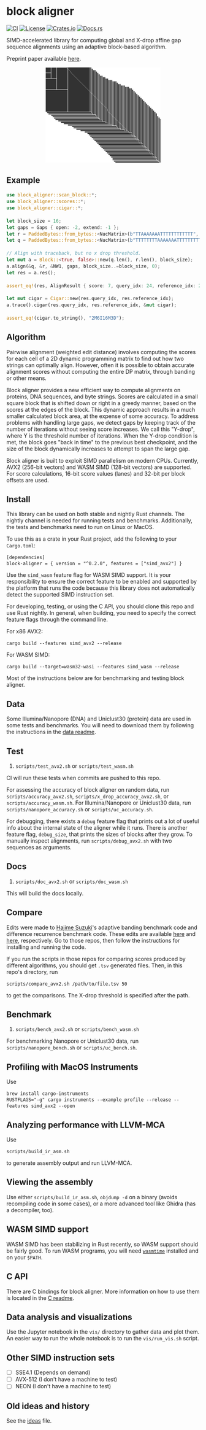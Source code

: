 # block aligner
[![CI](https://github.com/Daniel-Liu-c0deb0t/block-aligner/actions/workflows/ci.yaml/badge.svg)](https://github.com/Daniel-Liu-c0deb0t/block-aligner/actions/workflows/ci.yaml)
[![License](https://img.shields.io/github/license/Daniel-Liu-c0deb0t/block-aligner)](LICENSE)
[![Crates.io](https://img.shields.io/crates/v/block-aligner)](https://crates.io/crates/block_aligner)
[![Docs.rs](https://docs.rs/block-aligner/badge.svg)](https://docs.rs/block-aligner)

SIMD-accelerated library for computing global and X-drop affine gap sequence alignments using
an adaptive block-based algorithm.

Preprint paper available [here](https://www.biorxiv.org/content/10.1101/2021.11.08.467651).

<p align = "center">
<img src = "vis/block_img1.png" width = "300px">
</p>

## Example
```rust
use block_aligner::scan_block::*;
use block_aligner::scores::*;
use block_aligner::cigar::*;

let block_size = 16;
let gaps = Gaps { open: -2, extend: -1 };
let r = PaddedBytes::from_bytes::<NucMatrix>(b"TTAAAAAAATTTTTTTTTTTT", block_size);
let q = PaddedBytes::from_bytes::<NucMatrix>(b"TTTTTTTTAAAAAAATTTTTTTTT", block_size);

// Align with traceback, but no x drop threshold.
let mut a = Block::<true, false>::new(q.len(), r.len(), block_size);
a.align(&q, &r, &NW1, gaps, block_size..=block_size, 0);
let res = a.res();

assert_eq!(res, AlignResult { score: 7, query_idx: 24, reference_idx: 21 });

let mut cigar = Cigar::new(res.query_idx, res.reference_idx);
a.trace().cigar(res.query_idx, res.reference_idx, &mut cigar);

assert_eq!(cigar.to_string(), "2M6I16M3D");
```

## Algorithm
Pairwise alignment (weighted edit distance) involves computing the scores for each cell of a
2D dynamic programming matrix to find out how two strings can optimally align.
However, often it is possible to obtain accurate alignment scores without computing
the entire DP matrix, through banding or other means.

Block aligner provides a new efficient way to compute alignments on proteins, DNA sequences,
and byte strings.
Scores are calculated in a small square block that is shifted down or right in a greedy
manner, based on the scores at the edges of the block.
This dynamic approach results in a much smaller calculated block area, at the expense of
some accuracy.
To address problems with handling large gaps, we detect gaps by keeping track of the number
of iterations without seeing score increases. We call this "Y-drop", where Y is the threshold
number of iterations.
When the Y-drop condition is met, the block goes "back in time" to the previous best
checkpoint, and the size of the block dynamically increases to attempt to span the large gap.

Block aligner is built to exploit SIMD parallelism on modern CPUs.
Currently, AVX2 (256-bit vectors) and WASM SIMD (128-bit vectors) are supported.
For score calculations, 16-bit score values (lanes) and 32-bit per block offsets are used.

## Install
This library can be used on both stable and nightly Rust channels.
The nightly channel is needed for running tests and benchmarks. Additionally, the tests
and benchmarks need to run on Linux or MacOS.

To use this as a crate in your Rust project, add the following to your `Cargo.toml`:
```
[dependencies]
block-aligner = { version = "^0.2.0", features = ["simd_avx2"] }
```
Use the `simd_wasm` feature flag for WASM SIMD support. It is your responsibility to ensure
the correct feature to be enabled and supported by the platform that runs the code
because this library does not automatically detect the supported SIMD instruction set.

For developing, testing, or using the C API, you should clone this repo
and use Rust nightly. In general, when building, you need to specify the
correct feature flags through the command line.

For x86 AVX2:
```
cargo build --features simd_avx2 --release
```

For WASM SIMD:
```
cargo build --target=wasm32-wasi --features simd_wasm --release
```

Most of the instructions below are for benchmarking and testing block aligner.

## Data
Some Illumina/Nanopore (DNA) and Uniclust30 (protein) data are used in some tests and benchmarks.
You will need to download them by following the instructions in the [data readme](data/README.md).

## Test
1. `scripts/test_avx2.sh` or `scripts/test_wasm.sh`

CI will run these tests when commits are pushed to this repo.

For assessing the accuracy of block aligner on random data, run `scripts/accuracy_avx2.sh`,
`scripts/x_drop_accuracy_avx2.sh`, or `scripts/accuracy_wasm.sh`.
For Illumina/Nanopore or Uniclust30 data, run `scripts/nanopore_accuracy.sh` or
`scripts/uc_accuracy.sh`.

For debugging, there exists a `debug` feature flag that prints out a lot of
useful info about the internal state of the aligner while it runs.
There is another feature flag, `debug_size`, that prints the sizes of blocks after they grow.
To manually inspect alignments, run `scripts/debug_avx2.sh` with two sequences as arguments.

## Docs
1. `scripts/doc_avx2.sh` or `scripts/doc_wasm.sh`

This will build the docs locally.

## Compare
Edits were made to [Hajime Suzuki](https://github.com/ocxtal)'s adaptive banding benchmark code
and difference recurrence benchmark code. These edits are available [here](https://github.com/Daniel-Liu-c0deb0t/adaptivebandbench)
and [here](https://github.com/Daniel-Liu-c0deb0t/diff-bench-paper), respectively.
Go to those repos, then follow the instructions for installing and running the code.

If you run the scripts in those repos for comparing scores produced by different algorithms,
you should get `.tsv` generated files. Then, in this repo's directory, run
```
scripts/compare_avx2.sh /path/to/file.tsv 50
```
to get the comparisons. The X-drop threshold is specified after the path.

## Benchmark
1. `scripts/bench_avx2.sh` or `scripts/bench_wasm.sh`

For benchmarking Nanopore or Uniclust30 data, run `scripts/nanopore_bench.sh` or `scripts/uc_bench.sh`.

## Profiling with MacOS Instruments
Use
```
brew install cargo-instruments
RUSTFLAGS="-g" cargo instruments --example profile --release --features simd_avx2 --open
```

## Analyzing performance with LLVM-MCA
Use
```
scripts/build_ir_asm.sh
```
to generate assembly output and run LLVM-MCA.

## Viewing the assembly
Use either `scripts/build_ir_asm.sh`, `objdump -d` on a binary (avoids recompiling code in
some cases), or a more advanced tool like Ghidra (has a decompiler, too).

## WASM SIMD support
WASM SIMD has been stabilizing in Rust recently, so WASM support should be fairly good.
To run WASM programs, you will need [`wasmtime`](https://github.com/bytecodealliance/wasmtime)
installed and on your `$PATH`.

## C API
There are C bindings for block aligner. More information on how to use them is located in
the [C readme](c/README.md).

## Data analysis and visualizations
Use the Jupyter notebook in the `vis/` directory to gather data and plot them. An easier way
to run the whole notebook is to run the `vis/run_vis.sh` script.

## Other SIMD instruction sets
* [ ] SSE4.1 (Depends on demand)
* [ ] AVX-512 (I don't have a machine to test)
* [ ] NEON (I don't have a machine to test)

## Old ideas and history
See the [ideas](ideas.md) file.

